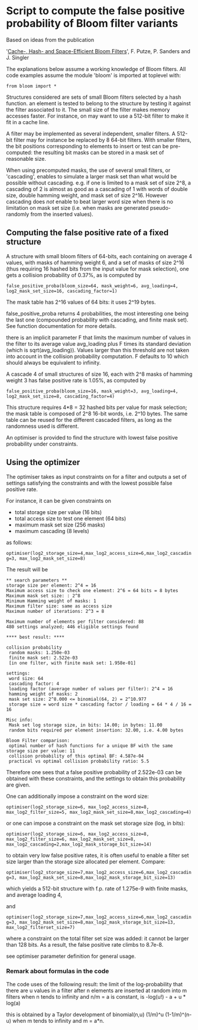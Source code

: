 # Script to compute the false positive probability of Bloom filter variants

Based on ideas from the publication

'[Cache-, Hash- and Space-Efficient Bloom Filters](http://algo2.iti.kit.edu/documents/cacheefficientbloomfilters-jea.pdf)', F. Putze, P. Sanders and J. Singler

The explanations below assume a working knowledge of Bloom filters. All code examples
assume the module 'bloom' is imported at toplevel with:

```from bloom import *```

Structures considered are sets of small Bloom filters selected by a hash function.
an element is tested to belong to the structure by testing it against the filter
associated to it. The small size of the filter makes memory accesses faster. For
instance, on may want to use a 512-bit filter to make it fit in a cache line.

A filter may be implemented as several independent, smaller filters.
A 512-bit filter may for instance be replaced by 8 64-bit filters.
With smaller filters, the bit positions corresponding to elements to insert or
test can be pre-computed: the resulting bit masks can be stored in a mask
set of reasonable size.

When using precomputed masks, the use of several small filters, or
'cascading', enables to simulate a larger mask set than what would be possible
without cascading. e.g. if one is limited to a mask set of size 2^8, a
cascading of 2 is almost as good as a cascading of 1 with words of double
size, double hamming weight, and mask set of size 2^16.
However cascading does *not* enable to beat larger word size when there is no
limitation on mask set size (i.e. when masks are generated pseudo-randomly from
the inserted values).

## Computing the false positive rate of a fixed structure

A structure with small bloom filters of 64-bits, each containing on
average 4 values, with masks of hamming weight 6, and a set of masks of
size 2^16 (thus requiring 16 hashed bits from the input value for mask
selection), one gets a collision probability of 0.37%, as is computed by

```false_positive_proba(bloom_size=64, mask_weight=6, avg_loading=4, log2_mask_set_size=16, cascading_factor=1)```

The mask table has 2^16 values of 64 bits: it uses 2^19 bytes.

false_positive_proba returns 4 probabilities, the most interesting one being the
last one (compounded probability with cascading, and finite mask set). See
function documentation for more details.

there is an implicit parameter F that limits the maximum number of values in
the filter to its average value avg_loading plus F times its standard deviation
(which is sqrt(avg_loading)). Values larger than this threshold are not taken
into account in the collision probability computation. F defaults to 10 which
should always be equivalent to infinity.

A cascade 4 of small structures of size 16, each with 2^8 masks of hamming weight 3
has false positive rate is 1.05%, as computed by

```false_positive_proba(bloom_size=16, mask_weight=3, avg_loading=4, log2_mask_set_size=8, cascading_factor=4)```

This structure requires 4\*8 = 32 hashed bits per value for mask selection;
the mask table is composed of 2^8 16-bit words, i.e. 2^10 bytes. The same table
can be reused for the different cascaded filters, as long as the randomness
used is different.

An optimiser is provided to find the structure with lowest false positive probability
under constraints.

## Using the optimizer

The optimiser takes as input constraints on for a filter and outputs a set of settings
satisfying the constraints and with the lowest possible false positive rate.

For instance, it can be given constraints on
- total storage size per value (16 bits)
- total access size to test one element (64 bits)
- maximum mask set size (256 masks)
- maximum cascading (8 levels)

as follows:

```optimiser(log2_storage_size=4,max_log2_access_size=6,max_log2_cascading=3, max_log2_mask_set_size=8)```

The result will be

```
** search parameters **
storage size per element: 2^4 = 16
Maximum access size to check one element: 2^6 = 64 bits = 8 bytes
Maximum mask set size: : 2^8
Minimum Hamming weight of masks: 1
Maximum filter size: same as access size
Maximum number of iterations: 2^3 = 8

Maximum number of elements per filter considered: 88
480 settings analyzed; 446 eligible settings found

**** best result: ****

collision probability
 random masks: 1.250e-03
 finite mask set: 2.522e-03
 [in one filter, with finite mask set: 1.958e-01]

settings:
 word size: 64
 cascading factor: 4
 loading factor (average number of values per filter): 2^4 = 16
 hamming weight of masks: 2
 mask set size: 2^8.000 <= binomial(64, 2) = 2^10.977
 storage size = word size * cascading factor / loading = 64 * 4 / 16 = 16

Misc info:
 Mask set log storage size, in bits: 14.00; in bytes: 11.00
 random bits required per element insertion: 32.00, i.e. 4.00 bytes

Bloom Filter comparison:
 optimal number of hash functions for a unique BF with the same storage size per value: 11
 collision probability of this optimal BF: 4.587e-04
 practical vs optimal collision probability ratio: 5.5
```

Therefore one sees that a false positive probability of 2.522e-03 can be obtained with
these constraints, and the settings to obtain this probability are given.

One can additionally impose a constraint on the word size:

```optimiser(log2_storage_size=6, max_log2_access_size=8, max_log2_filter_size=5, max_log2_mask_set_size=8,max_log2_cascading=4)```

or one can impose a constraint on the mask set storage size (log, in bits):

```optimiser(log2_storage_size=6, max_log2_access_size=8, max_log2_filter_size=6, max_log2_mask_set_size=8, max_log2_cascading=2,max_log2_mask_storage_bit_size=14)```

to obtain very low false positive rates, it is often useful to enable a filter
set size larger than the storage size allocated per element. Compare:

```optimiser(log2_storage_size=7,max_log2_access_size=6,max_log2_cascading=3, max_log2_mask_set_size=8,max_log2_mask_storage_bit_size=13)```

which yields a 512-bit structure with f.p. rate of 1.275e-9 with finite masks,
and average loading 4,

and

```optimiser(log2_storage_size=7,max_log2_access_size=6,max_log2_cascading=3, max_log2_mask_set_size=8,max_log2_mask_storage_bit_size=13, max_log2_filterset_size=7)```

where a constraint on the total filter set size was added: it cannot be larger
than 128 bits. As a result, the false positive rate climbs to 8.7e-8.

see optimiser parameter definition for general usage.

### Remark about formulas in the code

The code uses of the following result:
the limit of the log-probability that there are u values in a filter after
n elements are inserted at random into m filters when n tends to infinity and n/m = a is constant,
is
-log(u!) - a + u * log(a)

this is obtained by a Taylor development of binomial(n,u) (1/m)^u (1-1/m)^(n-u)
when m tends to infinity and m = a\*n.
